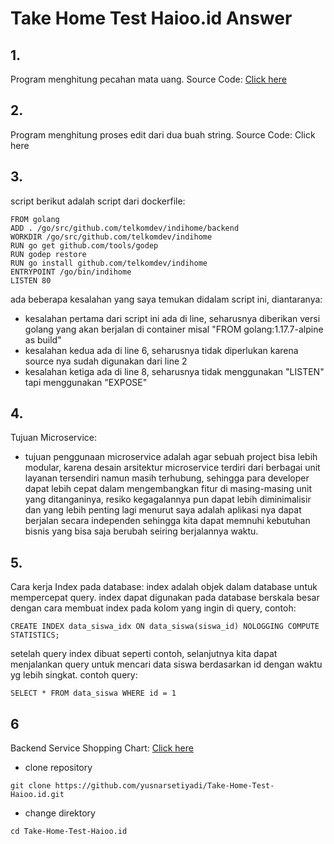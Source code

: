 # Take Home Test Haioo.id Answer

## 1. 
Program menghitung pecahan mata uang. Source Code: [Click here](https://github.com/yusnarsetiyadi/Take-Home-Test-Haioo.id/blob/main/moneyfraction/moneyFraction.go)

## 2. 
Program menghitung proses edit dari dua buah string. Source Code: Click here

## 3. 
script berikut adalah script dari dockerfile:
```
FROM golang
ADD . /go/src/github.com/telkomdev/indihome/backend
WORKDIR /go/src/github.com/telkomdev/indihome
RUN go get github.com/tools/godep
RUN godep restore
RUN go install github.com/telkomdev/indihome
ENTRYPOINT /go/bin/indihome
LISTEN 80
```
ada beberapa kesalahan yang saya temukan didalam script ini, diantaranya:
- kesalahan pertama dari script ini ada di line, seharusnya diberikan versi golang yang akan berjalan di container misal "FROM golang:1.17.7-alpine as build"
- kesalahan kedua ada di line 6, seharusnya tidak diperlukan karena source nya sudah digunakan dari line 2
- kesalahan ketiga ada di line 8, seharusnya tidak menggunakan "LISTEN" tapi menggunakan "EXPOSE"

## 4.
Tujuan Microservice:
- tujuan penggunaan microservice adalah agar sebuah project bisa lebih modular, karena desain arsitektur microservice terdiri dari berbagai unit layanan tersendiri namun masih terhubung, sehingga para developer dapat lebih cepat dalam mengembangkan fitur di masing-masing unit yang ditanganinya, resiko kegagalannya pun dapat lebih diminimalisir dan yang lebih penting lagi menurut saya adalah aplikasi nya dapat berjalan secara independen sehingga kita dapat memnuhi kebutuhan bisnis yang bisa saja berubah seiring berjalannya waktu.

## 5. 
Cara kerja Index pada database:
index adalah objek dalam database untuk mempercepat query. index dapat digunakan pada database berskala besar dengan cara membuat index pada kolom yang ingin di query, contoh: 
```
CREATE INDEX data_siswa_idx ON data_siswa(siswa_id) NOLOGGING COMPUTE STATISTICS;
```
setelah query index dibuat seperti contoh, selanjutnya kita dapat menjalankan query untuk mencari data siswa berdasarkan id dengan waktu yg lebih singkat. contoh query:
```
SELECT * FROM data_siswa WHERE id = 1
```

## 6
Backend Service Shopping Chart: [Click here](https://github.com/yusnarsetiyadi/Take-Home-Test-Haioo.id)

- clone repository
```
git clone https://github.com/yusnarsetiyadi/Take-Home-Test-Haioo.id.git
```
- change direktory
```
cd Take-Home-Test-Haioo.id
```